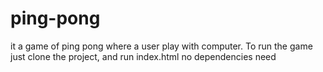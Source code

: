 # ping-pong
it a game of ping pong where a user play with computer.
To run the game just clone the project, and run index.html
no dependencies need
